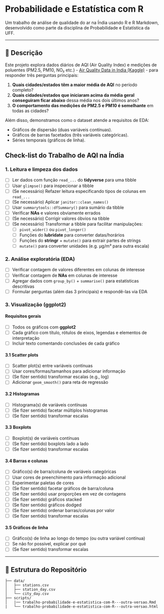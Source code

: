 # Probabilidade e Estatística com R

Um trabalho de análise de qualidade do ar na Índia usando R e R Markdown, desenvolvido como parte da disciplina de Probabilidade e Estatística da UFF.

---

## 📖 Descrição

Este projeto explora dados diários de AQI (Air Quality Index) e medições de poluentes (PM2.5, PM10, NO₂ etc.) - [Air Quality Data in India (Kaggle)](https://www.kaggle.com/datasets/rohanrao/air-quality-data-in-india) - para responder três perguntas principais:

1. **Quais cidades/estados têm a maior média de AQI** no período completo?  
2. **Quais cidades/estados que iniciaram acima da média geral conseguiram ficar abaixo** dessa média nos dois últimos anos?  
3. **O comportamento das medições de PM2.5 e PM10 é semelhante** em todas as cidades?

Além disso, demonstramos como o dataset atende a requisitos de EDA:
- Gráficos de dispersão (duas variáveis contínuas).  
- Gráficos de barras facetados (três variáveis categóricas).  
- Séries temporais (gráficos de linha).

## Check-list do Trabalho de AQI na Índia

### 1. Leitura e limpeza dos dados
- [ ] Ler dados com função `read_...` do **tidyverse** para uma tibble
- [ ] Usar `glimpse()` para inspecionar a tibble
- [ ] (Se necessário) Refazer leitura especificando tipos de colunas em `read_...`
- [ ] (Se necessário) Aplicar `janitor::clean_names()`
- [ ] Usar `summarytools::dfSummary()` para sumário da tibble
- [ ] Verificar **NAs** e valores obviamente errados
- [ ] (Se necessário) Corrigir valores óbvios na tibble
- [ ] (Se necessário) Transformar a tibble para facilitar manipulações:
  - [ ] `pivot_wider()` ou `pivot_longer()`
  - [ ] Funções do **lubridate** para converter datas/horários
  - [ ] Funções do **stringr** + `mutate()` para extrair partes de strings
  - [ ] `mutate()` para converter unidades (e.g. µg/m³ para outra escala)

### 2. Análise exploratória (EDA)
- [ ] Verificar contagem de valores diferentes em colunas de interesse
- [ ] Verificar contagem de **NAs** em colunas de interesse
- [ ] Agregar dados com `group_by()` + `summarise()` para estatísticas descritivas
- [ ] Formular perguntas (além das 3 principais) e respondê-las via EDA

### 3. Visualização (ggplot2)
#### Requisitos gerais
- [ ] Todos os gráficos com **ggplot2**
- [ ] Cada gráfico com título, rótulos de eixos, legendas e elementos de interpretação
- [ ] Incluir texto comentando conclusões de cada gráfico

#### 3.1 Scatter plots
- [ ] Scatter plot(s) entre variáveis contínuas
- [ ] Usar cores/formas/tamanhos para adicionar informação
- [ ] (Se fizer sentido) transformar escalas (e.g., log)
- [ ] Adicionar `geom_smooth()` para reta de regressão

#### 3.2 Histogramas
- [ ] Histograma(s) de variáveis contínuas
- [ ] (Se fizer sentido) facetar múltiplos histogramas
- [ ] (Se fizer sentido) transformar escalas

#### 3.3 Boxplots
- [ ] Boxplot(s) de variáveis contínuas
- [ ] (Se fizer sentido) boxplots lado a lado
- [ ] (Se fizer sentido) transformar escalas

#### 3.4 Barras e colunas
- [ ] Gráfico(s) de barra/coluna de variáveis categóricas
- [ ] Usar cores de preenchimento para informação adicional
- [ ] Experimentar paletas de cores
- [ ] (Se fizer sentido) facetar gráficos de barra/coluna
- [ ] (Se fizer sentido) usar proporções em vez de contagens
- [ ] (Se fizer sentido) gráficos stacked
- [ ] (Se fizer sentido) gráficos dodged
- [ ] (Se fizer sentido) ordenar barras/colunas por valor
- [ ] (Se fizer sentido) transformar escalas

#### 3.5 Gráficos de linha
- [ ] Gráfico(s) de linha ao longo do tempo (ou outra variável contínua)
- [ ] Se não for possível, explicar por quê
- [ ] (Se fizer sentido) transformar escalas

---

## 📂 Estrutura do Repositório

```text
├── data/
│   ├── stations.csv
│   ├── station_day.csv
│   └── city_day.csv
├── scripts/
│   |── trabalho-probabilidade-e-estatistica-com-R---outra-versao.Rmd
|   └── trabalho-probabilidade-e-estatistica-com-R---outra-versao.html

